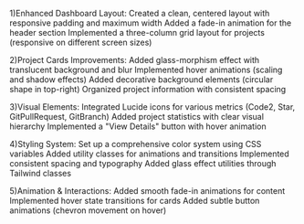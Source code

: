 1)Enhanced Dashboard Layout:
Created a clean, centered layout with responsive padding and maximum width
Added a fade-in animation for the header section
Implemented a three-column grid layout for projects (responsive on different screen sizes)

2)Project Cards Improvements:
Added glass-morphism effect with translucent background and blur
Implemented hover animations (scaling and shadow effects)
Added decorative background elements (circular shape in top-right)
Organized project information with consistent spacing

3)Visual Elements:
Integrated Lucide icons for various metrics (Code2, Star, GitPullRequest, GitBranch)
Added project statistics with clear visual hierarchy
Implemented a "View Details" button with hover animation

4)Styling System:
Set up a comprehensive color system using CSS variables
Added utility classes for animations and transitions
Implemented consistent spacing and typography
Added glass effect utilities through Tailwind classes

5)Animation & Interactions:
Added smooth fade-in animations for content
Implemented hover state transitions for cards
Added subtle button animations (chevron movement on hover)



